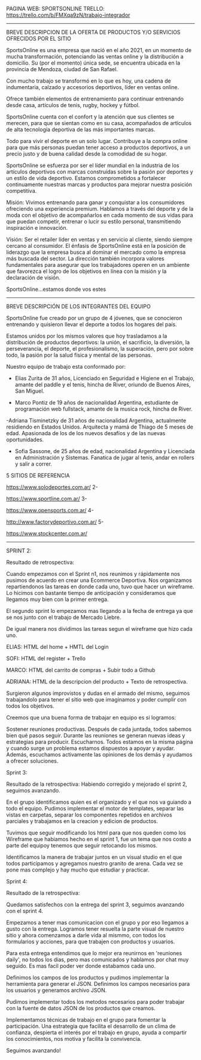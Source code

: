 

PAGINA WEB: SPORTSONLINE
TRELLO: https://trello.com/b/FMXqa9zN/trabajo-integrador 

---------------------------------------------------------------------------------------------------------------------------------


BREVE DESCRIPCION DE LA OFERTA DE PRODUCTOS Y/O SERVICIOS OFRECIDOS POR EL SITIO



SportsOnline es una empresa que nació en el año 2021, en un momento de mucha transformación, potenciando las ventas 
online y la distribución a domicilio. Su (por el momento) única sede, se encuentra ubicada en la provincia de Mendoza,
ciudad de San Rafael. 

Con mucho trabajo se transformó en lo que es hoy, una cadena de indumentaria, calzado y accesorios
deportivos, líder en ventas online.

Ofrece también elementos de entrenamiento para continuar entrenando desde casa, artículos
 de tenis, rugby, hockey y fútbol. 

SportsOnline cuenta con el confort y la atención que sus clientes se merecen, para que se
 sientan como en su casa, acompañados de artículos de alta tecnología deportiva de las más importantes marcas. 

Todo para vivir
 el deporte en un solo lugar. Contribuye a la compra online para que más personas puedan tener acceso a productos deportivos,
 a un precio justo y de buena calidad desde la comodidad de su hogar.

SportsOnline se esfuerza por ser el líder mundial en la 
industria de los artículos deportivos con marcas construidas sobre la pasión por deportes y un estilo de vida deportivo. 
Estamos comprometidos a fortalecer continuamente nuestras marcas y productos para mejorar nuestra posición competitiva.



Misión:
Vivimos entrenando para ganar y conquistar a los consumidores ofreciendo una experiencia premium. Hablamos a través del
 deporte y de la moda con el objetivo de acompañarlos en cada momento de sus vidas para que puedan competir, entrenar o lucir 
su estilo personal, transmitiendo inspiración e innovación.



Visión:
Ser el retailer líder en ventas y en servicio al cliente, siendo siempre cercano al consumidor. El énfasis de SportsOnline 
está en la posición de liderazgo que la empresa busca al dominar el mercado como la empresa más buscada del sector. La dirección 
también incorpora valores fundamentales para asegurar que los trabajadores operen en un ambiente que favorezca el logro de los 
objetivos en línea con la misión y la declaración de visión.

SportsOnline…estamos donde vos estes


------------------


BREVE DESCRIPCIÓN DE LOS INTEGRANTES DEL EQUIPO



SportsOnline fue creado por un grupo de 4 jóvenes, que se conocieron entrenando y quisieron llevar el deporte a todos los hogares
 del país. 

Estamos unidos por los mismos valores que hoy trasladamos a la distribución de productos deportivos: la unión, el 
sacrificio, la diversión, la perseverancia, el deporte, el profesionalismo, la superación, pero por sobre todo, la pasión por la
 salud física y mental de las personas.

Nuestro equipo de trabajo esta conformado por:

 

- Elias Zurita de 31 años, Licenciado en Seguridad e Higiene en el Trabajo, amante del paddle y el tenis, hincha de River, oriundo de 
Buenos Aires, San Miguel. 



- Marco Pontiz de 19 años de nacionalidad Argentina, estudiante de programación web fullstack, amante de la 
musica rock, hincha de River.



-Adriana Tisminetzky de 31 años de nacionalidad Argentina, actualmente residiendo en Estados Unidos. Arquitecta y mamá de Thiago de 
5 meses de edad. Apasionada de los de los nuevos desafíos y de las nuevas oportunidades.



- Sofia Sassone, de 25 años de edad, nacionalidad Argentina y Licenciada en Administración y Sistemas. Fanatica de jugar al tenis,
 andar en rollers y salir a correr.



5 SITIOS DE REFERENCIA	

https://www.solodeportes.com.ar/
2-	

https://www.sportline.com.ar/
3-	

https://www.opensports.com.ar/
4-	

http://www.factorydeportivo.com.ar/
5-	

https://www.stockcenter.com.ar/


---------------------------------------------------------------------------------------------------------------------------------

SPRINT 2:

Resultado de retrospectiva:

Cuando empezamos con el Sprint n1, nos reunimos y rápidamente nos pusimos de acuerdo en crear una Ecommerce Deportiva. Nos organizamos repartiendonos las tareas en donde cada uno, tuvo que hacer un wireframe. Lo hicimos con bastante tiempo de anticipación y consideramos que llegamos muy bien con la primer entrega.

El segundo sprint lo empezamos mas llegando a la fecha de entrega ya que se nos junto con el trabajo de Mercado Liebre.

De igual manera nos dividimos las tareas segun el wireframe que hizo cada uno.

ELIAS: HTML del home + HMTL del Login

SOFI: HTML del register + Trello

MARCO: HTML del carrito de compras + Subir todo a Github

ADRIANA: HTML de la descripcion del producto + Texto de retrospectiva.

Surgieron algunos improvistos y dudas en el armado del mismo, seguimos trabajandolo para tener el sitio web que imaginamos y poder cumplir con todos los objetivos.

Creemos que una buena forma de trabajar en equipo es si logramos:

Sostener reuniones productivas. Después de cada juntada, todos sabemos bien qué pasos seguir. Durante las reuniones se generan nuevas ideas y estrategias para producir. Escucharnos. Todos estamos en la misma página y cuando surge un problema estamos dispuestos a apoyar y ayudar. Además, escuchamos activamente las opiniones de los demás y ayudamos a ofrecer soluciones.

Sprint 3:

Resultado de la retrospectiva: Habiendo corregido y mejorado el sprint 2, seguimos avanzando.

En el grupo identificamos quien es el organizado y el que nos va guiando a todo el equipo. Pudimos implementar el motor de templates, separar las vistas en carpetas, separar los componentes repetidos en archivos parciales y trabajamos en la creacion y edicion de productos.

Tuvimos que seguir modificando los html para que nos queden como los Wireframe que habiamos hecho en el sprint 1, fue un tema que nos costo a parte del equipoy tenemos que seguir retocando los mismos.

Identificamos la manera de trabajar juntos en un visual studio en el que todos participamos y agregamos nuestro granito de arena. Cada vez se pone mas complejo y hay mucho que estudiar y practicar.

Sprint 4:

Resultado de la retrospectiva:

Quedamos satisfechos con la entrega del sprint 3, seguimos avanzando con el sprint 4.

Empezamos a tener mas comunicacion con el grupo y por eso llegamos a gusto con la entrega. Logramos tener resuelta la parte visual de nuestro sitio y ahora comenzamos a darle vida al mismmo, con todos los formularios y acciones, para que trabajen con productos y usuarios.

Para esta entrega entendimos que lo mejor era reunirnos en 'reuniones daily', no todos los dias, pero mas comunicados y hablamos por chat muy seguido. Es mas facil poder ver donde estabamos cada uno.

Definimos los campos de los productos y pudimos implementar la herramienta para generar el JSON. Definimos los campos necesarios para los usuarios y generamos archivo JSON.

Pudimos implementar todos los metodos necesarios para poder trabajar con la fuente de datos JSON de los productos que creamos.

Implementamos técnicas de trabajo en el grupo para fomentar la participación. Una estrategia que facilita el desarrollo de un clima de confianza, despierta el interés por el trabajo en grupo, ayuda a compartir los conocimientos, nos motiva y facilita la convivencia.

Seguimos avanzando!
